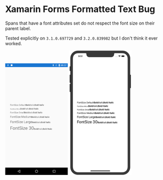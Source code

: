 # Xamarin Forms Formatted Text Bug #

Spans that have a font attributes set do not respect the font size on their parent label.

Tested explicitly on `3.1.0.697729` and `3.2.0.839982` but I don't think it ever worked.

<img src="https://github.com/GalaxiaGuy/XF-FormattedText-Bug/blob/master/screens/android.png?raw=true" width="200"/> <img src="https://github.com/GalaxiaGuy/XF-FormattedText-Bug/blob/master/screens/ios.png?raw=true" width="200"/>
